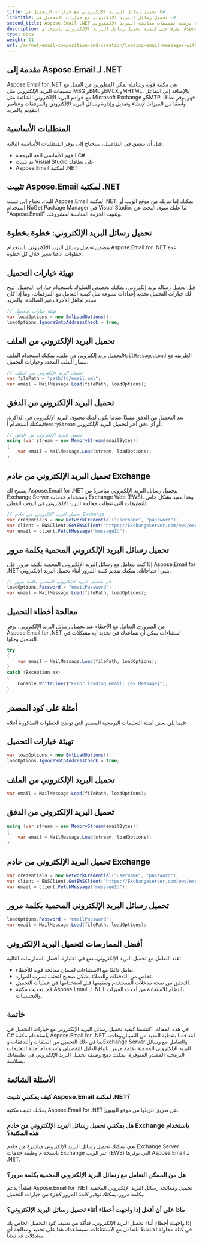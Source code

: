 ```yaml
---
title: تحميل رسائل البريد الإلكتروني مع خيارات التحميل في C#
linktitle: تحميل رسائل البريد الإلكتروني مع خيارات التحميل في C#
second_title: Aspose.Email .NET واجهة برمجة تطبيقات معالجة البريد الإلكتروني
description: تعرف على كيفية تحميل رسائل البريد الإلكتروني باستخدام Aspose.Email for .NET في لغة C#. استكشف الدليل التفصيلي وأمثلة التعليمات البرمجية المصدر للتعامل الفعال مع البريد الإلكتروني.
type: docs
weight: 11
url: /ar/net/email-composition-and-creation/loading-email-messages-with-load-options-in-csharp/
---
```


## مقدمة إلى Aspose.Email لـ .NET

Aspose.Email for .NET هي مكتبة قوية وشاملة تمكن المطورين من العمل مع تنسيقات البريد الإلكتروني مثل MSG وEML وEMLX وMHTML، بالإضافة إلى التفاعل مع خوادم البريد الإلكتروني الشائعة مثل Microsoft Exchange وSMTP. فهو يوفر نطاقًا واسعًا من الميزات لإنشاء وتعديل وإدارة رسائل البريد الإلكتروني والمرفقات وعناصر التقويم والمزيد.

## المتطلبات الأساسية

قبل أن نتعمق في التفاصيل، ستحتاج إلى توفر المتطلبات الأساسية التالية:

- الفهم الأساسي للغة البرمجة C#
- تم تثبيت Visual Studio على نظامك
- Aspose.Email لمكتبة .NET

## تثبيت Aspose.Email لمكتبة .NET

للبدء، تحتاج إلى تثبيت Aspose.Email لمكتبة .NET. يمكنك إما تنزيله من موقع الويب أو استخدام NuGet Package Manager في Visual Studio. ما عليك سوى البحث عن "Aspose.Email" وتثبيت الحزمة المناسبة لمشروعك.

## تحميل رسائل البريد الإلكتروني: خطوة بخطوة

يتضمن تحميل رسائل البريد الإلكتروني باستخدام Aspose.Email for .NET عدة خطوات. دعنا نسير خلال كل خطوة:

## تهيئة خيارات التحميل

قبل تحميل رسالة بريد إلكتروني، يمكنك تخصيص السلوك باستخدام خيارات التحميل. تتيح لك خيارات التحميل تحديد إعدادات متنوعة مثل كيفية التعامل مع المرفقات، وما إذا كان سيتم تجاهل الأحرف غير الصالحة، والمزيد.

```csharp
// تهيئة خيارات التحميل
var loadOptions = new EmlLoadOptions();
loadOptions.IgnoreSmtpAddressCheck = true;
```

## تحميل البريد الإلكتروني من الملف

 لتحميل بريد إلكتروني من ملف، يمكنك استخدام الملف`MailMessage.Load` الطريقة مع مسار الملف المحدد وخيارات التحميل.

```csharp
// تحميل البريد الإلكتروني من الملف
var filePath = "path/to/email.eml";
var email = MailMessage.Load(filePath, loadOptions);
```

## تحميل البريد الإلكتروني من الدفق

 يعد التحميل من الدفق مفيدًا عندما يكون لديك محتوى البريد الإلكتروني في الذاكرة. يمكنك استخدام أ`MemoryStream` أو أي دفق آخر لتحميل البريد الإلكتروني.

```csharp
// تحميل البريد الإلكتروني من الدفق
using (var stream = new MemoryStream(emailBytes))
{
    var email = MailMessage.Load(stream, loadOptions);
}
```

## تحميل البريد الإلكتروني من خادم Exchange

يسمح لك Aspose.Email for .NET بتحميل رسائل البريد الإلكتروني مباشرةً من Exchange Server باستخدام خدمات Exchange Web (EWS). وهذا مفيد بشكل خاص للتطبيقات التي تتطلب معالجة البريد الإلكتروني في الوقت الفعلي.

```csharp
// تحميل البريد الإلكتروني من خادم Exchange
var credentials = new NetworkCredential("username", "password");
var client = EWSClient.GetEWSClient("https://Exchangeserver.com/ews/exchange.asmx"، بيانات الاعتماد)؛
var email = client.FetchMessage("messageId");
```

## تحميل رسائل البريد الإلكتروني المحمية بكلمة مرور

إذا كنت تتعامل مع رسائل البريد الإلكتروني المحمية بكلمة مرور، فإن Aspose.Email for .NET يلبي احتياجاتك. يمكنك تقديم كلمة المرور أثناء تحميل البريد الإلكتروني.

```csharp
// قم بتحميل البريد الإلكتروني المحمي بكلمة مرور
loadOptions.Password = "emailPassword";
var email = MailMessage.Load(filePath, loadOptions);
```

## معالجة أخطاء التحميل

من الضروري التعامل مع الأخطاء عند تحميل رسائل البريد الإلكتروني. يوفر Aspose.Email for .NET استثناءات يمكن أن تساعدك في تحديد أية مشكلات في التحميل وحلها.

```csharp
try
{
    var email = MailMessage.Load(filePath, loadOptions);
}
catch (Exception ex)
{
    Console.WriteLine($"Error loading email: {ex.Message}");
}
```

## أمثلة على كود المصدر

فيما يلي بعض أمثلة التعليمات البرمجية المصدر التي توضح الخطوات المذكورة أعلاه:

## تهيئة خيارات التحميل

```csharp
var loadOptions = new EmlLoadOptions();
loadOptions.IgnoreSmtpAddressCheck = true;
```

## تحميل البريد الإلكتروني من الملف

```csharp
var email = MailMessage.Load(filePath, loadOptions);
```

## تحميل البريد الإلكتروني من الدفق

```csharp
using (var stream = new MemoryStream(emailBytes))
{
    var email = MailMessage.Load(stream, loadOptions);
}
```

## تحميل البريد الإلكتروني من خادم Exchange

```csharp
var credentials = new NetworkCredential("username", "password");
var client = EWSClient.GetEWSClient("https://Exchangeserver.com/ews/exchange.asmx"، بيانات الاعتماد)؛
var email = client.FetchMessage("messageId");
```

## تحميل رسائل البريد الإلكتروني المحمية بكلمة مرور

```csharp
loadOptions.Password = "emailPassword";
var email = MailMessage.Load(filePath, loadOptions);
```

## أفضل الممارسات لتحميل البريد الإلكتروني

عند التعامل مع تحميل البريد الإلكتروني، ضع في اعتبارك أفضل الممارسات التالية:

- تعامل دائمًا مع الاستثناءات لضمان معالجة قوية للأخطاء.
- تخلص من التدفقات والعملاء بشكل صحيح لتجنب تسرب الموارد.
- التحقق من صحة مدخلات المستخدم وتعقيمها قبل استخدامها في عمليات التحميل.
- قم بتحديث مكتبة Aspose.Email لـ .NET بانتظام للاستفادة من أحدث الميزات والتحسينات.

## خاتمة

في هذه المقالة، اكتشفنا كيفية تحميل رسائل البريد الإلكتروني مع خيارات التحميل في C# باستخدام مكتبة Aspose.Email for .NET. لقد قمنا بتغطية العديد من السيناريوهات، بما في ذلك التحميل من الملفات والتدفقات وExchange Server والتعامل مع رسائل البريد الإلكتروني المحمية بكلمة مرور. باتباع الدليل التفصيلي واستخدام أمثلة التعليمات البرمجية المصدر المتوفرة، يمكنك دمج وظيفة تحميل البريد الإلكتروني في تطبيقاتك بسلاسة.

## الأسئلة الشائعة

### كيف يمكنني تثبيت Aspose.Email لمكتبة .NET؟

 يمكنك تثبيت مكتبة Aspose.Email for .NET عن طريق تنزيلها من موقع الويب[هنا](https://releases.aspose.com/email/net).

### هل يمكنني تحميل رسائل البريد الإلكتروني من خادم Exchange باستخدام هذه المكتبة؟

نعم، يمكنك تحميل رسائل البريد الإلكتروني مباشرةً من خادم Exchange Server باستخدام وظيفة خدمات Exchange عبر الويب (EWS) التي يوفرها Aspose.Email لـ .NET.

### هل من الممكن التعامل مع رسائل البريد الإلكتروني المحمية بكلمة مرور؟

قطعاً! يدعم Aspose.Email for .NET تحميل ومعالجة رسائل البريد الإلكتروني المحمية بكلمة مرور. يمكنك توفير كلمة المرور كجزء من خيارات التحميل.

### ماذا علي أن أفعل إذا واجهت أخطاء أثناء تحميل رسائل البريد الإلكتروني؟

إذا واجهت أخطاء أثناء تحميل البريد الإلكتروني، فتأكد من تغليف كود التحميل الخاص بك في كتلة محاولة الالتقاط للتعامل مع الاستثناءات. سيساعدك هذا على تحديد ومعالجة أي مشكلات قد تنشأ.